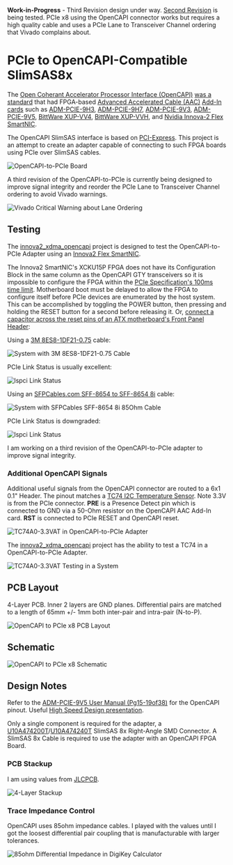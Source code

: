 **Work-in-Progress** - Third Revision design under way. [Second Revision](https://github.com/mwrnd/OpenCAPI-to-PCIe/releases/tag/v0.2-alpha) is being tested. PCIe x8 using the OpenCAPI connector works but requires a high quality cable and uses a PCIe Lane to Transceiver Channel ordering that Vivado complains about.




# PCIe to OpenCAPI-Compatible SlimSAS8x

The [Open Coherant Accelerator Processor Interface (OpenCAPI)](https://opencapi.org/wp-content/uploads/2022/07/OpenCAPI-Overview.pdf) [was a standard](https://opencapi.org/2022/08/09/cxl-consortium-and-opencapi-consortium-sign-letter-of-intent-to-transfer-opencapi-specifications-to-cxl/) that had FPGA-based [Advanced Accelerated Cable (AAC)](https://files.openpower.foundation/s/xSQPe6ypoakKQdq/download/25Gbps-spec-20171108.pdf) [Add-In cards](https://opencapi.org/wp-content/uploads/2018/12/OpenCAPI-Tech-SC18-Exhibitor-Forum.pdf) such as [ADM-PCIE-9H3](https://www.alpha-data.com/product/adm-pcie-9h3/), [ADM-PCIE-9H7](https://www.alpha-data.com/alpha-data-release-adm-pcie-9h7-data-center-board-with-xilinx-virtex-ultrascale-hbm-fpga/), [ADM-PCIE-9V3](https://www.alpha-data.com/product/adm-pcie-9v3/), [ADM-PCIE-9V5](https://www.alpha-data.com/product/adm-pcie-9v5/), [BittWare XUP-VV4](https://www.bittware.com/fpga/xup-vv4/), [BittWare XUP-VVH](https://www.bittware.com/fpga/xup-vvh/), and [Nvidia Innova-2 Flex SmartNIC](https://www.nvidia.com/en-us/networking/ethernet/innova-2-flex/).

The OpenCAPI SlimSAS interface is based on [PCI-Express](https://en.wikipedia.org/wiki/PCI_Express). This project is an attempt to create an adapter capable of connecting to such FPGA boards using PCIe over SlimSAS cables.

![OpenCAPI-to-PCIe Board](img/OpenCAPI-to-PCIe.jpg)

A third revision of the OpenCAPI-to-PCIe is currently being designed to improve signal integrity and reorder the PCIe Lane to Transceiver Channel ordering to avoid Vivado warnings.

![Vivado Critical Warning about Lane Ordering](img/Overriding_Physical_Property_Critical_Warning_Message.png)




## Testing

The [innova2_xdma_opencapi](https://github.com/mwrnd/innova2_xdma_opencapi) project is designed to test the OpenCAPI-to-PCIe Adapter using an [Innova2 Flex SmartNIC](https://github.com/mwrnd/innova2_flex_xcku15p_notes).

The Innova2 SmartNIC's XCKU15P FPGA does not have its Configuration Block in the same column as the OpenCAPI GTY transceivers so it is impossible to configure the FPGA within the [PCIe Specification's 100ms time limit](https://pcisig.com/specifications/ecr_ecn_process?speclib=100+ms). Motherboard boot must be delayed to allow the FPGA to configure itself before PCIe devices are enumerated by the host system. This can be accomplished by toggling the POWER button, then pressing and holding the RESET button for a second before releasing it. Or, [connect a capacitor across the reset pins of an ATX motherboard's Front Panel Header](https://github.com/mwrnd/ATX_Boot_Delay):

Using a [3M 8ES8-1DF21-0.75](https://www.trustedparts.com/en/search/8ES8-1DF21-0.75) cable:

![System with 3M 8ES8-1DF21-0.75 Cable](img/innova2_xdma_opencapi_with_3M_8ES8-1DF21-0.75_Cable.jpg)

PCIe Link Status is usually excellent:

![lspci Link Status](img/lspci_XDMA_OpenCAPI_x8_with_3M_8ES8-1DF21-0.75_Cable.png)

Using an [SFPCables.com SFF-8654 to SFF-8654 8i](https://www.sfpcables.com/24g-internal-slimsas-sff-8654-to-sff-8654-8i-cable-straight-to-90-degree-left-angle-8x-12-sas-4-0-85-ohm-0-5-1-meter) cable:

![System with SFPCables SFF-8654 8i 85Ohm Cable](img/innova2_xdma_opencapi_with_SlimSAS_SFF-8654_8i_85Ohm_Cable.jpg)

PCIe Link Status is downgraded:

![lspci Link Status](img/lspci_XDMA_OpenCAPI_x8_with_SlimSAS_SFF-8654_8i_85Ohm_Cable.png)

I am working on a third revision of the OpenCAPI-to-PCIe adapter to improve signal integrity.




### Additional OpenCAPI Signals

Additional useful signals from the OpenCAPI connector are routed to a 6x1 0.1" Header. The pinout matches a [TC74 I2C Temperature Sensor](https://www.microchip.com/en-us/product/tc74). Note 3.3V is from the PCIe connector. **PRE** is a Presence Detect pin which is connected to GND via a 50-Ohm resistor on the OpenCAPI AAC Add-In card. **RST** is connected to PCIe RESET and OpenCAPI reset.

![TC74A0-3.3VAT in OpenCAPI-to-PCIe Adapter](img/TC74A0-3.3VAT_in_OpenCAPI-to-PCIe_Adapter.jpg)

The [innova2_xdma_opencapi](https://github.com/mwrnd/innova2_xdma_opencapi) project has the ability to test a TC74 in a OpenCAPI-to-PCIe Adapter.

![TC74A0-3.3VAT Testing in a System](img/TC74A0-3.3VAT_in_OpenCAPI-to-PCIe_Adapter_In-System.jpg)




## PCB Layout

4-Layer PCB. Inner 2 layers are GND planes. Differential pairs are matched to a length of 65mm +/- 1mm both inter-pair and intra-pair (N-to-P).

![OpenCAPI to PCIe x8 PCB Layout](img/OpenCAPI-to-PCIe_PCB_Layout.png)




## Schematic

![OpenCAPI to PCIe x8 Schematic](img/OpenCAPI-to-PCIe_Schematic.png)




## Design Notes

Refer to the [ADM-PCIE-9V5 User Manual (Pg15-19of38)](https://www.alpha-data.com/xml/user_manuals/adm-pcie-9v5%20user%20manual_v1_4.pdf) for the OpenCAPI pinout. Useful [High Speed Design presentation](https://www.youtube.com/watch?v=QG0Apol-oj0&t=2832s).

Only a single component is required for the adapter, a [U10A474200T](https://www.digikey.com/en/products/detail/amphenol-cs-commercial-products/U10A474200T/14632855)/[U10A474240T](https://www.digikey.com/en/products/detail/amphenol-cs-commercial-products/U10A474240T/17066204) SlimSAS 8x Right-Angle SMD Connector. A SlimSAS 8x Cable is required to use the adapter with an OpenCAPI FPGA Board.




### PCB Stackup

I am using values from [JLCPCB](https://jlcpcb.com/capabilities/pcb-capabilities).

![4-Layer Stackup](img/Layer_Stackup.png)




### Trace Impedance Control

OpenCAPI uses 85ohm impedance cables. I played with the values until I got the loosest differential pair coupling that is manufacturable with larger tolerances.

![85ohm Differential Impedance in DigiKey Calculator](img/PCB_Impedance_0.30mm_0.18mm_on_0.21mm_7628.png)





